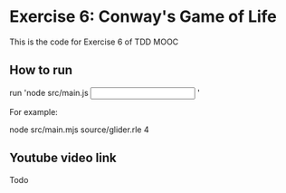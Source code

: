 # Exercise 6: Conway's Game of Life

This is the code for Exercise 6 of TDD MOOC

## How to run

run 'node src/main.js <input file path> <iterations>'

For example:

node src/main.mjs source/glider.rle 4

## Youtube video link

Todo